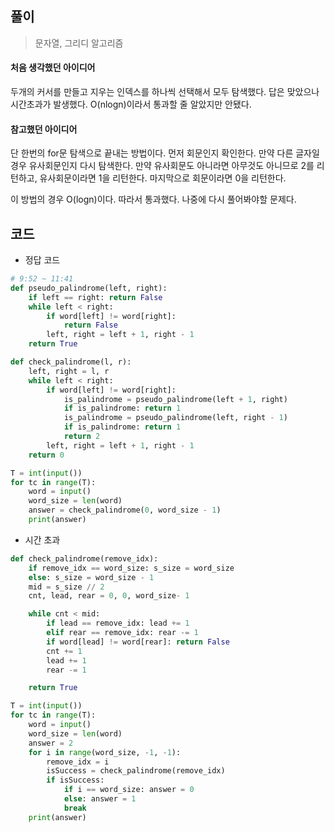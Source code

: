 ## 풀이

> 문자열, 그리디 알고리즘

#### 처음 생각했던 아이디어

두개의 커서를 만들고 지우는 인덱스를 하나씩 선택해서 모두 탐색했다. 답은 맞았으나 시간초과가 발생했다. O(nlogn)이라서 통과할 줄 알았지만 안됐다. 



#### 참고했던 아이디어

단 한번의 for문 탐색으로 끝내는 방법이다. 먼저 회문인지 확인한다. 만약 다른 글자일 경우 유사회문인지 다시 탐색한다. 만약 유사회문도 아니라면 아무것도 아니므로 2를 리턴하고, 유사회문이라면 1을 리턴한다. 마지막으로 회문이라면 0을 리턴한다.

이 방법의 경우 O(logn)이다. 따라서 통과했다. 나중에 다시 풀어봐야할 문제다.



## 코드

- 정답 코드

```python
# 9:52 ~ 11:41
def pseudo_palindrome(left, right):
    if left == right: return False
    while left < right:
        if word[left] != word[right]:
            return False
        left, right = left + 1, right - 1
    return True

def check_palindrome(l, r):
    left, right = l, r
    while left < right:
        if word[left] != word[right]:
            is_palindrome = pseudo_palindrome(left + 1, right)
            if is_palindrome: return 1
            is_palindrome = pseudo_palindrome(left, right - 1)
            if is_palindrome: return 1
            return 2
        left, right = left + 1, right - 1
    return 0

T = int(input())
for tc in range(T):
    word = input()
    word_size = len(word)
    answer = check_palindrome(0, word_size - 1)
    print(answer)
```

- 시간 초과

```python
def check_palindrome(remove_idx):
    if remove_idx == word_size: s_size = word_size
    else: s_size = word_size - 1
    mid = s_size // 2
    cnt, lead, rear = 0, 0, word_size- 1

    while cnt < mid:
        if lead == remove_idx: lead += 1
        elif rear == remove_idx: rear -= 1
        if word[lead] != word[rear]: return False
        cnt += 1
        lead += 1
        rear -= 1

    return True

T = int(input())
for tc in range(T):
    word = input()
    word_size = len(word)
    answer = 2
    for i in range(word_size, -1, -1):
        remove_idx = i
        isSuccess = check_palindrome(remove_idx)
        if isSuccess:
            if i == word_size: answer = 0
            else: answer = 1
            break
    print(answer)
```

